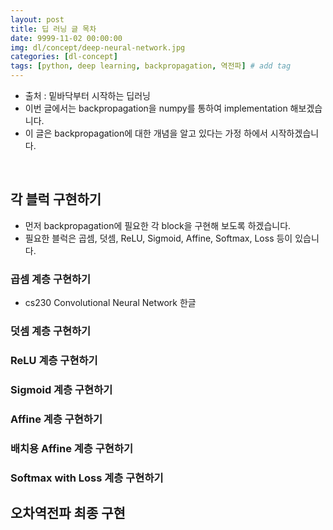 ```yaml
---
layout: post
title: 딥 러닝 글 목차
date: 9999-11-02 00:00:00
img: dl/concept/deep-neural-network.jpg
categories: [dl-concept] 
tags: [python, deep learning, backpropagation, 역전파] # add tag
---
```


- 출처 : 밑바닥부터 시작하는 딥러닝
- 이번 글에서는 backpropagation을 numpy를 통하여 implementation 해보겠습니다.
- 이 글은 backpropagation에 대한 개념을 알고 있다는 가정 하에서 시작하겠습니다.

<br>

## 각 블럭 구현하기

- 먼저 backpropagation에 필요한 각 block을 구현해 보도록 하겠습니다.
- 필요한 블럭은 곱셈, 덧셈, ReLU, Sigmoid, Affine, Softmax, Loss 등이 있습니다.

### 곱셈 계층 구현하기

- cs230 Convolutional Neural Network 한글


### 덧셈 계층 구현하기

### ReLU 계층 구현하기

### Sigmoid 계층 구현하기

### Affine 계층 구현하기

### 배치용 Affine 계층 구현하기

### Softmax with Loss 계층 구현하기

## 오차역전파 최종 구현 



